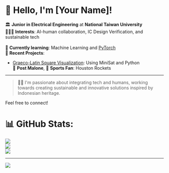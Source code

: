 # 👋 Hello, I'm [Your Name]!

🏛️ **Junior in Electrical Engineering** at **National Taiwan University** <br/>
👨🏻‍💻 **Interests**: AI-human collaboration, IC Design Verification, and sustainable tech <br/>  
💭 **Currently learning**: Machine Learning and [PyTorch](https://www.learnpytorch.io/) <br/>
🔬 **Recent Projects**:
   - [Graeco-Latin Square Visualization](#): Using MiniSat and Python <br/>
🎸 **Post Malone**, 🏀 **Sports Fan**: Houston Rockets

---

> 🧑‍💻 I'm passionate about integrating tech and humans, working towards creating sustainable and innovative solutions inspired by Indonesian heritage.  

Feel free to connect!

# 📊 GitHub Stats:
![](https://github-readme-stats.vercel.app/api?username=Vincent-Tiono&theme=dark&hide_border=false&include_all_commits=false&count_private=false)<br/>
![](https://github-readme-streak-stats.herokuapp.com/?user=Vincent-Tiono&theme=dark&hide_border=false)<br/>
![](https://github-readme-stats.vercel.app/api/top-langs/?username=Vincent-Tiono&theme=dark&hide_border=false&include_all_commits=false&count_private=false&layout=compact)

---
[![](https://visitcount.itsvg.in/api?id=Vincent-Tiono&icon=0&color=0)](https://visitcount.itsvg.in)

<!-- Proudly created with GPRM ( https://gprm.itsvg.in ) -->

<!--
**Vincent-Tiono/Vincent-Tiono** is a ✨ _special_ ✨ repository because its `README.md` (this file) appears on your GitHub profile.

Here are some ideas to get you started:

- 🔭 I’m currently working on ...
- 🌱 I’m currently learning ...
- 👯 I’m looking to collaborate on ...
- 🤔 I’m looking for help with ...
- 💬 Ask me about ...
- 📫 How to reach me: ...
- 😄 Pronouns: ...
- ⚡ Fun fact: ...
-->
